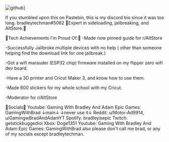 
![github](https://img.shields.io/badge/GitHub-000000?style=for-the-badge&logo=GitHub&logoColor=white)]

If you stumbled upon this on Pastebin, this is my discord bio since it was too long. bradleytechman#5062
📲Expert in sideloading, jailbreaking, and AltStore.📲
 
🌟Tech Achievements I'm Proud Of:🌟
-Made now pinned guide for r/AltStore
 
-Successfully Jailbroke multiple devices with no help ( other than someone helping find the download link for one jailbreak.)
 
-Got a wifi marauder (ESP32 chip) firmware installed on my flipper zero wifi dev board.
 
-Have a 3D printer and Cricut Maker 3, and know how to use them.
 
-Made 600 stickers for my whole school with my Cricut.
 
-Moderator for r/AltStore
 
🤌Socials🤌 
Youtube: Gaming With Bradley And Adam
Epic Games: GamingWithBrad
           ↓main↓        ↓never use it↓
Reddit: u/Motor-Ad9914, u/GamingwBradAndAdamYT
Spotify: bradleyisepic
Twitch: getstickbuggedioi
Xbox: Doge1351
Youtube: Gaming With Bradley And Adam
Epic Games: GamingWithBrad
also please don't call me brad, or any of my socials except bradleytechman.
